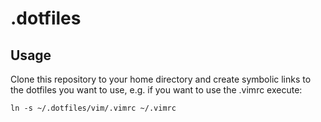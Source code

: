 # .dotfiles

## Usage

Clone this repository to your home directory and create symbolic links to the dotfiles you want to use, e.g. if you want to use the .vimrc execute:
```console
ln -s ~/.dotfiles/vim/.vimrc ~/.vimrc
```
